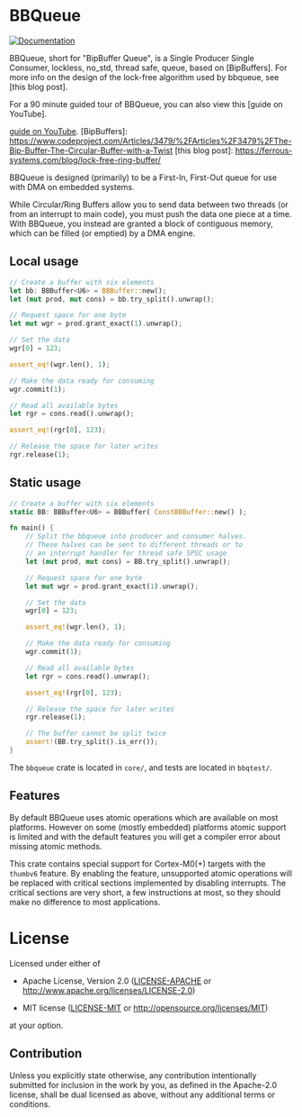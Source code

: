 # BBQueue

[![Documentation](https://docs.rs/bbqueue/badge.svg)](https://docs.rs/bbqueue)

BBQueue, short for "BipBuffer Queue", is a Single Producer Single Consumer,
lockless, no_std, thread safe, queue, based on [BipBuffers]. For more info on
the design of the lock-free algorithm used by bbqueue, see [this blog post].

For a 90 minute guided tour of BBQueue, you can also view this [guide on YouTube].

[guide on YouTube](https://www.youtube.com/watch?v=ngTCf2cnGkY).
[BipBuffers]: https://www.codeproject.com/Articles/3479/%2FArticles%2F3479%2FThe-Bip-Buffer-The-Circular-Buffer-with-a-Twist
[this blog post]: https://ferrous-systems.com/blog/lock-free-ring-buffer/

BBQueue is designed (primarily) to be a First-In, First-Out queue for use with DMA on embedded
systems.

While Circular/Ring Buffers allow you to send data between two threads (or from an interrupt to
main code), you must push the data one piece at a time. With BBQueue, you instead are granted a
block of contiguous memory, which can be filled (or emptied) by a DMA engine.

## Local usage

```rust
// Create a buffer with six elements
let bb: BBBuffer<U6> = BBBuffer::new();
let (mut prod, mut cons) = bb.try_split().unwrap();

// Request space for one byte
let mut wgr = prod.grant_exact(1).unwrap();

// Set the data
wgr[0] = 123;

assert_eq!(wgr.len(), 1);

// Make the data ready for consuming
wgr.commit(1);

// Read all available bytes
let rgr = cons.read().unwrap();

assert_eq!(rgr[0], 123);

// Release the space for later writes
rgr.release(1);
```

## Static usage

```rust
// Create a buffer with six elements
static BB: BBBuffer<U6> = BBBuffer( ConstBBBuffer::new() );

fn main() {
    // Split the bbqueue into producer and consumer halves.
    // These halves can be sent to different threads or to
    // an interrupt handler for thread safe SPSC usage
    let (mut prod, mut cons) = BB.try_split().unwrap();

    // Request space for one byte
    let mut wgr = prod.grant_exact(1).unwrap();

    // Set the data
    wgr[0] = 123;

    assert_eq!(wgr.len(), 1);

    // Make the data ready for consuming
    wgr.commit(1);

    // Read all available bytes
    let rgr = cons.read().unwrap();

    assert_eq!(rgr[0], 123);

    // Release the space for later writes
    rgr.release(1);

    // The buffer cannot be split twice
    assert!(BB.try_split().is_err());
}
```

The `bbqueue` crate is located in `core/`, and tests are located in `bbqtest/`.

## Features

By default BBQueue uses atomic operations which are available on most platforms. However on some
(mostly embedded) platforms atomic support is limited and with the default features you will get
a compiler error about missing atomic methods.

This crate contains special support for Cortex-M0(+) targets with the `thumbv6` feature. By
enabling the feature, unsupported atomic operations will be replaced with critical sections
implemented by disabling interrupts. The critical sections are very short, a few instructions at
most, so they should make no difference to most applications.

# License

Licensed under either of

- Apache License, Version 2.0 ([LICENSE-APACHE](LICENSE-APACHE) or
  http://www.apache.org/licenses/LICENSE-2.0)

- MIT license ([LICENSE-MIT](LICENSE-MIT) or http://opensource.org/licenses/MIT)

at your option.

## Contribution

Unless you explicitly state otherwise, any contribution intentionally submitted
for inclusion in the work by you, as defined in the Apache-2.0 license, shall be
dual licensed as above, without any additional terms or conditions.
